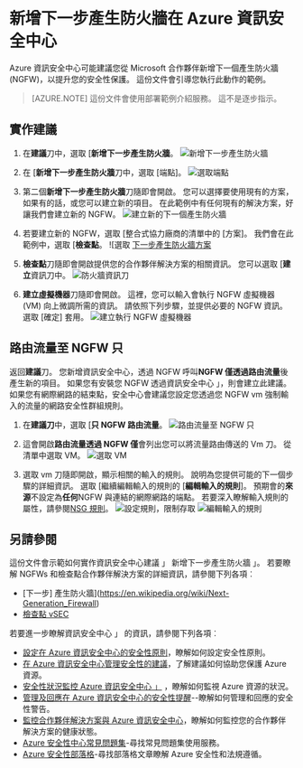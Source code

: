 <properties
   pageTitle="新增下一步產生防火牆在 Azure 資訊安全中心 |Microsoft Azure"
   description="這份文件會顯示如何實作**新增下一步產生防火牆**及**傳送 traffice NGFW 僅透過**Azure 資訊安全中心建議。"
   services="security-center"
   documentationCenter="na"
   authors="TerryLanfear"
   manager="MBaldwin"
   editor=""/>

<tags
   ms.service="security-center"
   ms.devlang="na"
   ms.topic="article"
   ms.tgt_pltfrm="na"
   ms.workload="na"
   ms.date="10/26/2016"
   ms.author="terrylan"/>

# <a name="add-a-next-generation-firewall-in-azure-security-center"></a>新增下一步產生防火牆在 Azure 資訊安全中心

Azure 資訊安全中心可能建議您從 Microsoft 合作夥伴新增下一個產生防火牆 (NGFW)，以提升您的安全性保護。 這份文件會引導您執行此動作的範例。

> [AZURE.NOTE] 這份文件會使用部署範例介紹服務。  這不是逐步指示。

## <a name="implement-the-recommendation"></a>實作建議

1. 在**建議**刀中，選取 [**新增下一步產生防火牆**。
![新增下一步產生防火牆][1]

2. 在 [**新增下一步產生防火牆**刀中，選取 [端點]。
![選取端點][2]

3. 第二個**新增下一步產生防火牆**刀隨即會開啟。 您可以選擇要使用現有的方案，如果有的話，或您可以建立新的項目。 在此範例中有任何現有的解決方案，好讓我們會建立新的 NGFW。
![建立新的下一個產生防火牆][3]

4. 若要建立新的 NGFW，選取 [整合式協力廠商的清單中的 [方案]。 我們會在此範例中，選取 [**檢查點**。
![選取 [下一步產生防火牆方案][4]

5. **檢查點**刀隨即會開啟提供您的合作夥伴解決方案的相關資訊。 您可以選取 [**建立**資訊刀中。
![防火牆資訊刀][5]

6. **建立虛擬機器**刀隨即會開啟。 這裡，您可以輸入會執行 NGFW 虛擬機器 (VM) 向上微調所需的資訊。 請依照下列步驟，並提供必要的 NGFW 資訊。 選取 [確定] 套用。
![建立執行 NGFW 虛擬機器][6]

## <a name="route-traffic-through-ngfw-only"></a>路由流量至 NGFW 只

返回**建議**刀。 您新增資訊安全中心，透過 NGFW 呼叫**NGFW 僅透過路由流量**後產生新的項目。 如果您有安裝您 NGFW 透過資訊安全中心 」，則會建立此建議。 如果您有網際網路的結束點，安全中心會建議您設定您透過您 NGFW vm 強制輸入的流量的網路安全性群組規則。

1. 在**建議刀**中，選取 [**只 NGFW 路由流量**。
![路由流量至 NGFW 只][7]

2. 這會開啟**路由流量透過 NGFW 僅**會列出您可以將流量路由傳送的 Vm 刀。 從清單中選取 VM。
![選取 VM][8]

3. 選取 vm 刀隨即開啟，顯示相關的輸入的規則。 說明為您提供可能的下一個步驟的詳細資訊。 選取 [繼續編輯輸入的規則的 [**編輯輸入的規則**]。 預期會的**來源**不設定為**任何**NGFW 與連結的網際網路的端點。 若要深入瞭解輸入規則的屬性，請參閱[NSG 規則](../virtual-network/virtual-networks-nsg.md#nsg-rules)。
![設定規則，限制存取][9]
![編輯輸入的規則][10]

## <a name="see-also"></a>另請參閱

這份文件會示範如何實作資訊安全中心建議 」 新增下一步產生防火牆 」。 若要瞭解 NGFWs 和檢查點合作夥伴解決方案的詳細資訊，請參閱下列各項︰

- [下一步] 產生防火牆](https://en.wikipedia.org/wiki/Next-Generation_Firewall)
- [檢查點 vSEC](https://azure.microsoft.com/marketplace/partners/checkpoint/check-point-r77-10/)

若要進一步瞭解資訊安全中心 」 的資訊，請參閱下列各項︰

- [設定在 Azure 資訊安全中心的安全性原則](security-center-policies.md)，瞭解如何設定安全性原則。
- [在 Azure 資訊安全中心管理安全性的建議](security-center-recommendations.md)，了解建議如何協助您保護 Azure 資源。
- [安全性狀況監控 Azure 資訊安全中心 」](security-center-monitoring.md) ，瞭解如何監視 Azure 資源的狀況。
- [管理及回應在 Azure 資訊安全中心的安全性提醒](security-center-managing-and-responding-alerts.md)--瞭解如何管理和回應的安全性警告。
- [監控合作夥伴解決方案與 Azure 資訊安全中心](security-center-partner-solutions.md)，瞭解如何監控您的合作夥伴解決方案的健康狀態。
- [Azure 安全性中心常見問題集](security-center-faq.md)-尋找常見問題集使用服務。
- [Azure 安全性部落格](http://blogs.msdn.com/b/azuresecurity/)-尋找部落格文章瞭解 Azure 安全性和法規遵循。

<!--Image references-->
[1]: ./media/security-center-add-next-gen-firewall/add-next-gen-firewall.png
[2]: ./media/security-center-add-next-gen-firewall/select-an-endpoint.png
[3]: ./media/security-center-add-next-gen-firewall/create-new-next-gen-firewall.png
[4]: ./media/security-center-add-next-gen-firewall/select-next-gen-firewall.png
[5]: ./media/security-center-add-next-gen-firewall/firewall-solution-info-blade.png
[6]: ./media/security-center-add-next-gen-firewall/create-virtual-machine.png
[7]: ./media/security-center-add-next-gen-firewall/route-traffic-through-ngfw.png
[8]: ./media/security-center-add-next-gen-firewall/select-vm.png
[9]: ./media/security-center-add-next-gen-firewall/configure-rules-to-limit-access.png
[10]: ./media/security-center-add-next-gen-firewall/edit-inbound-rule.png

